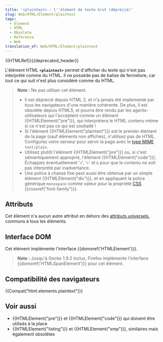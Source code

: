 ```yaml
---
title: '<plaintext> : l''élément de texte brut (déprécié)'
slug: Web/HTML/Element/plaintext
tags:
  - Element
  - HTML
  - Obsolete
  - Reference
  - Web
translation_of: Web/HTML/Element/plaintext
---
```


{{HTMLRef}}{{deprecated_header}}

L'élément HTML **`<plaintext>`** permet d'afficher du texte qui n'est pas interprété comme du HTML. Il ne possède pas de balise de fermeture, car tout ce qui suit n'est plus considéré comme du HTML.

> **Note :** Ne pas utiliser cet élément.
>
> - Il est déprécié depuis HTML 2, et n'a jamais été implementé par tous les navigateurs d'une manière cohérente. De plus, il est obsolète depuis HTML5, et pourra être rendu par les agents-utilisateurs qui l'acceptent comme un élément {{HTMLElement("pre")}}, qui interprètera le HTML contenu même si ce n'est pas ce qui est souhaité !
> - Si l'élément {{HTMLElement("plaintext")}} est le premier élément de la page (sauf éléments non affichés), n'utilisez pas de HTML. Configurez votre serveur pour servir la page avec le [type MIME](/fr/docs/Properly_Configuring_Server_MIME_Types) `text/plain`.
> - Utilisez plutôt l'élément {{HTMLElement("pre")}} ou, si c'est sémantiquement approprié, l'élément {{HTMLElement("code")}}. Échappez éventuellement '`<`', '`>`' et `&` pour que le contenu ne soit pas interprété par inadvertance.
> - Une police à chasse fixe peut aussi être obtenue par un simple élément {{HTMLElement("div")}}, et en appliquant la police générique `monospace` comme valeur pour la propriété [CSS](/fr/docs/Web/CSS) {{cssxref("font-family")}}.

## Attributs

Cet élément n'a aucun autre attribut en dehors des [attributs universels](/fr/docs/Web/HTML/Attributs_universels), communs à tous les éléments.

## Interface DOM

Cet élément implémente l'interface {{domxref('HTMLElement')}}.

> **Note :** Jusqu'à Gecko 1.9.2 inclus, Firefox implémente l'interface {{domxref('HTMLSpanElement')}} pour cet élément.

## Compatibilité des navigateurs

{{Compat("html.elements.plaintext")}}

## Voir aussi

- {{HTMLElement("pre")}} et {{HTMLElement("code")}} qui doivent être utilisés à la place
- {{HTMLElement("listing")}} et {{HTMLElement("xmp")}}, similaires mais également obsolètes
